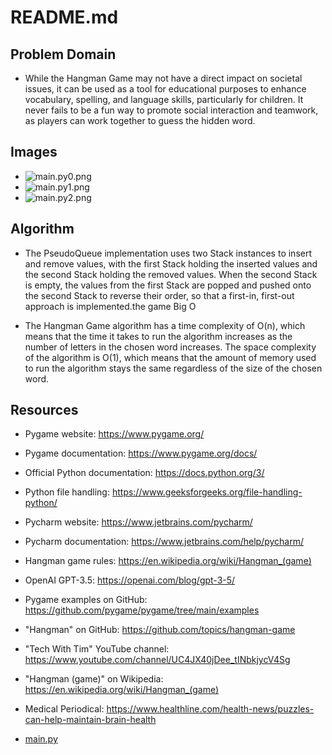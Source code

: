 # README.md

## Problem Domain

- While the Hangman Game may not have a direct impact on societal issues, it can be used as a tool for educational purposes to enhance vocabulary, spelling, and language skills, particularly for children. It never fails to be a fun way to promote social interaction and teamwork, as players can work together to guess the hidden word.

## Images


- ![main.py0.png](..%2F..%2F..%2F..%2FDesktop%2F401%20mid%20term%2Fmain.py0.png)
- ![main.py1.png](..%2F..%2F..%2F..%2FDesktop%2F401%20mid%20term%2Fmain.py1.png)
- ![main.py2.png](..%2F..%2F..%2F..%2FDesktop%2F401%20mid%20term%2Fmain.py2.png)

## Algorithm

- The PseudoQueue implementation uses two Stack instances to insert and remove values, with the first Stack holding the inserted values and the second Stack holding the removed values. When the second Stack is empty, the values from the first Stack are popped and pushed onto the second Stack to reverse their order, so that a first-in, first-out approach is implemented.the game
Big O


- The Hangman Game algorithm has a time complexity of O(n), which means that the time it takes to run the algorithm increases as the number of letters in the chosen word increases. The space complexity of the algorithm is O(1), which means that the amount of memory used to run the algorithm stays the same regardless of the size of the chosen word.

## Resources

- Pygame website: https://www.pygame.org/
- Pygame documentation: https://www.pygame.org/docs/
- Official Python documentation: https://docs.python.org/3/
- Python file handling: https://www.geeksforgeeks.org/file-handling-python/
- Pycharm website: https://www.jetbrains.com/pycharm/
- Pycharm documentation: https://www.jetbrains.com/help/pycharm/
- Hangman game rules: https://en.wikipedia.org/wiki/Hangman_(game)
- OpenAI GPT-3.5: https://openai.com/blog/gpt-3-5/
- Pygame examples on GitHub: https://github.com/pygame/pygame/tree/main/examples
- "Hangman" on GitHub: https://github.com/topics/hangman-game
- "Tech With Tim" YouTube channel: https://www.youtube.com/channel/UC4JX40jDee_tINbkjycV4Sg
- "Hangman (game)" on Wikipedia: https://en.wikipedia.org/wiki/Hangman_(game)
- Medical Periodical: https://www.healthline.com/health-news/puzzles-can-help-maintain-brain-health


- [main.py](main.py)
